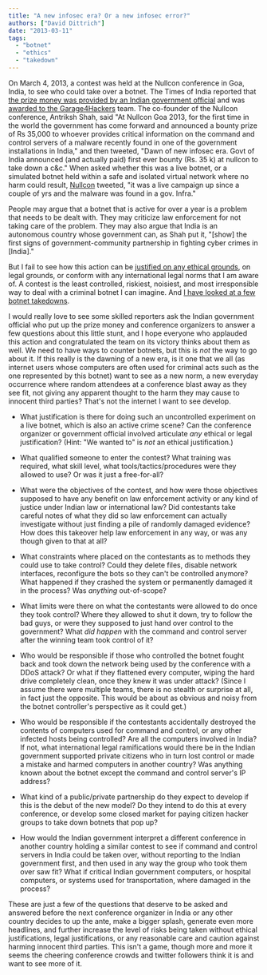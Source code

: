 ```yaml
---
title: "A new infosec era? Or a new infosec error?"
authors: ["David Dittrich"]
date: "2013-03-11"
tags: 
  - "botnet"
  - "ethics"
  - "takedown"
---
```


On March 4, 2013, a contest was held at the Nullcon conference in Goa, India, to see who could take over a botnet. The Times of India reported that [the prize money was provided by an Indian government official](http://timesofindia.indiatimes.com/city/goa/Will-support-cyber-security-initiatives-CM/articleshow/18899132.cms) and was [awarded to the Garage4Hackers](https://www.facebook.com/photo.php?v=574303972588033&set=vb.138904662794635&type=2&theater) team. The co-founder of the Nullcon conference, Antriksh Shah, said "At Nullcon Goa 2013, for the first time in the world the government has come forward and announced a bounty prize of Rs 35,000 to whoever provides critical information on the command and control servers of a malware recently found in one of the government installations in India," and then tweeted, "Dawn of new infosec era. Govt of India announced (and actually paid) first ever bounty (Rs. 35 k) at nullcon to take down a c&c." When asked whether this was a live botnet, or a simulated botnet held within a safe and isolated virtual network where no harm could result, [Nullcon](https://twitter.com/nullcon) tweeted, "it was a live campaign up since a couple of yrs and the malware was found in a gov. Infra."  
  
  
People may argue that a botnet that is active for over a year is a problem that needs to be dealt with. They may criticize law enforcement for not taking care of the problem. They may also argue that India is an autonomous country whose government can, as Shah put it, "\[show\] the first signs of government-community partnership in fighting cyber crimes in \[India\]."  
  
But I fail to see how this action can be [justified on any ethical grounds](http://ssrn.com/abstract=790585), on legal grounds, or conform with any international legal norms that I am aware of. A contest is the least controlled, riskiest, noisiest, and most irresponsible way to deal with a criminal botnet I can imagine. And [I have looked at a few botnet takedowns](http://staff.washington.edu/dittrich/talks/dcc2013_dittrich_botnets.pdf).  
  
I would really love to see some skilled reporters ask the Indian government official who put up the prize money and conference organizers to answer a few questions about this little stunt, and I hope everyone who applauded this action and congratulated the team on its victory thinks about them as well. We need to have ways to counter botnets, but this is _not_ the way to go about it. If this really is the dawning of a new era, is it one that we all (as internet users whose computers are often used for criminal acts such as the one represented by this botnet) want to see as a new norm, a new everyday occurrence where random attendees at a conference blast away as they see fit, not giving any apparent thought to the harm they may cause to innocent third parties? That's not the internet I want to see develop.  
  

  
- What justification is there for doing such an uncontrolled experiment on a live botnet, which is also an active crime scene? Can the conference organizer or government official involved articulate _any_ ethical or legal justification? (Hint: "We wanted to" is _not_ an ethical justification.)  
      
    
- What qualified someone to enter the contest? What training was required, what skill level, what tools/tactics/procedures were they allowed to use? Or was it just a free-for-all?  
      
    
- What were the objectives of the contest, and how were those objectives supposed to have any benefit on law enforcement activity or any kind of justice under Indian law or international law? Did contestants take careful notes of what they did so law enforcement can actually investigate without just finding a pile of randomly damaged evidence? How does this takeover help law enforcement in any way, or was any though given to that at all?  
      
    
- What constraints where placed on the contestants as to methods they could use to take control? Could they delete files, disable network interfaces, reconfigure the bots so they can't be controlled anymore? What happened if they crashed the system or permanently damaged it in the process? Was _anything_ out-of-scope?  
      
    
- What limits were there on what the contestants were allowed to do once they took control? Where they allowed to shut it down, try to follow the bad guys, or were they supposed to just hand over control to the government? What _did happen_ with the command and control server after the winning team took control of it?  
      
    
- Who would be responsible if those who controlled the botnet fought back and took down the network being used by the conference with a DDoS attack? Or what if they flattened every computer, wiping the hard drive completely clean, once they knew it was under attack? (Since I assume there were multiple teams, there is no stealth or surprise at all, in fact just the opposite. This would be about as obvious and noisy from the botnet controller's perspective as it could get.)  
      
    
- Who would be responsible if the contestants accidentally destroyed the contents of computers used for command and control, or any other infected hosts being controlled? Are all the computers involved in India? If not, what international legal ramifications would there be in the Indian government supported private citizens who in turn lost control or made a mistake and harmed computers in another country? Was anything known about the botnet except the command and control server's IP address?  
      
    
- What kind of a public/private partnership do they expect to develop if this is the debut of the new model? Do they intend to do this at every conference, or develop some closed market for paying citizen hacker groups to take down botnets that pop up?  
      
    
- How would the Indian government interpret a different conference in another country holding a similar contest to see if command and control servers in India could be taken over, without reporting to the Indian government first, and then used in any way the group who took them over saw fit? What if critical Indian government computers, or hospital computers, or systems used for transportation, where damaged in the process?  
      
    

  
  
These are just a few of the questions that deserve to be asked and answered before the next conference organizer in India or any other country decides to up the ante, make a bigger splash, generate even more headlines, and further increase the level of risks being taken without ethical justifications, legal justifications, or any reasonable care and caution against harming innocent third parties. This isn't a game, though more and more it seems the cheering conference crowds and twitter followers think it is and want to see more of it.
